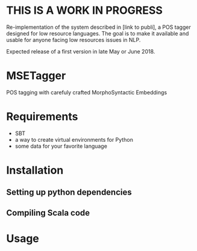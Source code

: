 # THIS IS A WORK IN PROGRESS

Re-implementation of the system described in [link to publi], a POS tagger designed for low resource languages.
The goal is to make it available and usable for anyone facing low resources issues in NLP.

Expected release of a first version in late May or June 2018.

# MSETagger
POS tagging with carefuly crafted MorphoSyntactic Embeddings


# Requirements

* SBT 
* a way to create virtual environments for Python
* some data for your favorite language

# Installation

## Setting up python dependencies


## Compiling Scala code


# Usage
